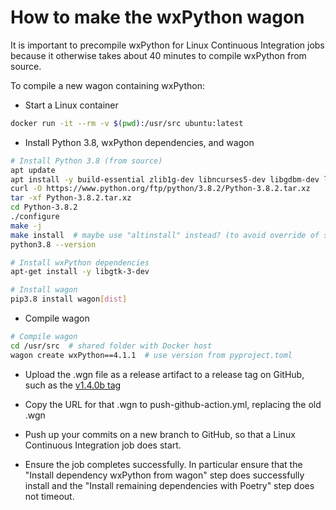 # How to make the wxPython wagon

It is important to precompile wxPython for Linux Continuous Integration jobs
because it otherwise takes about 40 minutes to compile wxPython from source.

To compile a new wagon containing wxPython:

* Start a Linux container

```bash
docker run -it --rm -v $(pwd):/usr/src ubuntu:latest
```

* Install Python 3.8, wxPython dependencies, and wagon

```bash
# Install Python 3.8 (from source)
apt update
apt install -y build-essential zlib1g-dev libncurses5-dev libgdbm-dev libnss3-dev libssl-dev libsqlite3-dev libreadline-dev libffi-dev curl libbz2-dev
curl -O https://www.python.org/ftp/python/3.8.2/Python-3.8.2.tar.xz
tar -xf Python-3.8.2.tar.xz
cd Python-3.8.2
./configure
make -j
make install  # maybe use "altinstall" instead? (to avoid override of system Python)
python3.8 --version

# Install wxPython dependencies
apt-get install -y libgtk-3-dev

# Install wagon
pip3.8 install wagon[dist]
```

* Compile wagon

```bash
# Compile wagon
cd /usr/src  # shared folder with Docker host
wagon create wxPython==4.1.1  # use version from pyproject.toml
```

* Upload the .wgn file as a release artifact to a release tag on GitHub,
  such as the [v1.4.0b tag](https://github.com/davidfstr/Crystal-Web-Archiver/releases/tag/v1.4.0b)

* Copy the URL for that .wgn to push-github-action.yml, replacing the old .wgn

* Push up your commits on a new branch to GitHub, so that a Linux
  Continuous Integration job does start.

* Ensure the job completes successfully. In particular ensure that the
  "Install dependency wxPython from wagon" step does successfully install
  and the "Install remaining dependencies with Poetry" step does not timeout.
